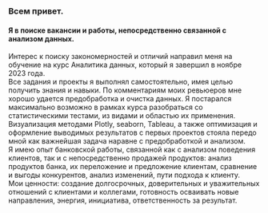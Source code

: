 ### Всем привет.
#### Я в поиске вакансии и работы, непосредственно связанной с анализом данных. 
Интерес к поиску закономерностей и отличий направил меня на обучение на курс Аналитика данных, который я завершил в ноябре 2023 года.  
Все задания и проекты я выполнял самостоятельно, имея целью получить знания и навыки. По комментариям моих ревьюеров мне хорошо удается предобработка и очистка данных. Я постарался максимально возможно в рамках курса разобраться со статистическими тестами, из видами и областью их применения. Визуализация методами Plotly, seaborn, Tableau, а также оптимизация и оформление выводимых результатов с первых проектов стояла передо мной как важнейшая задача наравне с предобработкой и анализом.  
Я имею опыт банковской работы, связанной как с анализом поведения клиентов, так и с непосредственно продажей продуктов: анализ продуктов банка, их переложение и предложение клиентам, сравнение и выгоды конкурентов, анализ изменений, пути подхода к клиенту.  
Мои ценности: создание долгосрочных, доверительных и уважительных отношений с клиентами и коллегами, готовность осваивать новые направления, энергия, инициатива, ответственность за результат.



